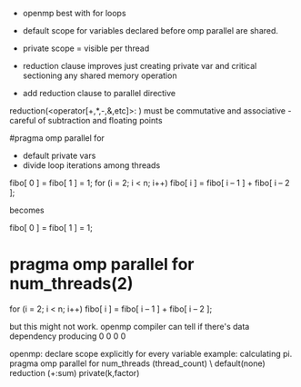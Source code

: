 - openmp best with for loops
- default scope for variables declared before omp parallel are shared.
- private scope = visible per thread

- reduction clause improves just creating private var and critical sectioning any shared memory operation
- add reduction clause to parallel directive

reduction(<operator[+,*,-,&,etc]>: <variable list>)
must be commutative and associative - careful of subtraction and floating points

#pragma omp parallel for
- default private vars
- divide loop iterations among threads

fibo[ 0 ] = fibo[ 1 ] = 1;
for (i = 2; i < n; i++)
	fibo[ i ] = fibo[ i – 1 ] + fibo[ i – 2 ];


becomes


fibo[ 0 ] = fibo[ 1 ] = 1;
# pragma omp parallel for num_threads(2)
for (i = 2; i < n; i++)
	fibo[ i ] = fibo[ i – 1 ] + fibo[ i – 2 ]; 

but this might not work. openmp compiler can tell if there's data dependency
producing 0 0 0 0



openmp: declare scope explicitly for every variable
example: calculating pi. pragma omp parallel for num_threads (thread_count) \ default(none) reduction (+:sum) private(k,factor) 

